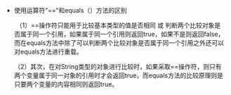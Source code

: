 - 使用运算符“==”和equals（）方法的区别

  ​       （1）==操作符只能用于比较基本类型的值是否相同 或 判断两个比较对象是否属于同一个引用，如果属于同一个引用则返回true，如果不是则返回false，而在equals方法中除了可以判断两个比较对象是否属于同一个引用之外还可以对equals方法进行重载。

  （2）其次，在对String类型的对象进行比较时，如果采取==操作符，则只有两个变量属于同一对象的引用时才会返回true，而equals方法的比较原理则是只要两个变量的内容相同则返回true。